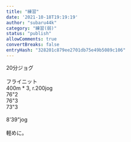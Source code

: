 ```yaml
---
title: "練習"
date: '2021-10-18T19:19:19'
author: "subaru44k"
category: "練習(弱)"
status: "publish"
allowComments: true
convertBreaks: false
entryHash: "328201c879ee2701db75e49b5089c106"
---
```

20分ジョグ<br>
<br>
フライニット<br>
400m * 3, r.200jog<br>
76"2<br>
76"3<br>
73"3<br>
<br>
8'39"jog<br>
<br>
軽めに。
